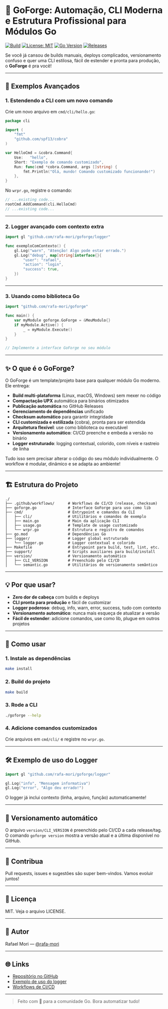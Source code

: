 # 🚀 GoForge: Automação, CLI Moderna e Estrutura Profissional para Módulos Go

[![Build](https://github.com/rafa-mori/goforge/actions/workflows/release.yml/badge.svg)](https://github.com/rafa-mori/goforge/actions/workflows/release.yml)
[![License: MIT](https://img.shields.io/badge/License-MIT-blue.svg)](LICENSE)
[![Go Version](https://img.shields.io/badge/go-%3E=1.20-blue)](go.mod)
[![Releases](https://img.shields.io/github/v/release/rafa-mori/goforge?include_prereleases)](https://github.com/rafa-mori/goforge/releases)

Se você já cansou de builds manuais, deploys complicados, versionamento confuso e quer uma CLI estilosa, fácil de estender e pronta para produção, o **GoForge** é pra você!

---

## 🌟 Exemplos Avançados

### 1. Estendendo a CLI com um novo comando

Crie um novo arquivo em `cmd/cli/hello.go`:

```go
package cli

import (
    "fmt"
    "github.com/spf13/cobra"
)

var HelloCmd = &cobra.Command{
    Use:   "hello",
    Short: "Exemplo de comando customizado",
    Run: func(cmd *cobra.Command, args []string) {
        fmt.Println("Olá, mundo! Comando customizado funcionando!")
    },
}
```

No `wrpr.go`, registre o comando:

```go
// ...existing code...
rootCmd.AddCommand(cli.HelloCmd)
// ...existing code...
```

---

### 2. Logger avançado com contexto extra

```go
import gl "github.com/rafa-mori/goforge/logger"

func exemploComContexto() {
    gl.Log("warn", "Atenção! Algo pode estar errado.")
    gl.Log("debug", map[string]interface{}{
        "user": "rafael",
        "action": "login",
        "success": true,
    })
}
```

---

### 3. Usando como biblioteca Go

```go
import "github.com/rafa-mori/goforge"

func main() {
    var myModule goforge.GoForge = &MeuModulo{}
    if myModule.Active() {
        _ = myModule.Execute()
    }
}

// Implemente a interface GoForge no seu módulo
```

---

## ✨ O que é o GoForge?

O GoForge é um template/projeto base para qualquer módulo Go moderno. Ele entrega:

- **Build multi-plataforma** (Linux, macOS, Windows) sem mexer no código
- **Compactação UPX** automática para binários otimizados
- **Publicação automática** no GitHub Releases
- **Gerenciamento de dependências** unificado
- **Checksum automático** para garantir integridade
- **CLI customizada e estilizada** (cobra), pronta para ser estendida
- **Arquitetura flexível**: use como biblioteca ou executável
- **Versionamento automático**: CI/CD preenche e embeda a versão no binário
- **Logger estruturado**: logging contextual, colorido, com níveis e rastreio de linha

Tudo isso sem precisar alterar o código do seu módulo individualmente. O workflow é modular, dinâmico e se adapta ao ambiente!

---

## 🏗️ Estrutura do Projeto

```plain text
./
├── .github/workflows/      # Workflows de CI/CD (release, checksum)
├── goforge.go              # Interface GoForge para uso como lib
├── cmd/                    # Entrypoint e comandos da CLI
│   ├── cli/                # Utilitários e comandos de exemplo
│   ├── main.go             # Main da aplicação CLI
│   ├── usage.go            # Template de usage customizado
│   └── wrpr.go             # Estrutura e registro de comandos
├── go.mod                  # Dependências Go
├── logger/                 # Logger global estruturado
│   └── logger.go           # Logger contextual e colorido
├── Makefile                # Entrypoint para build, test, lint, etc.
├── support/                # Scripts auxiliares para build/install
├── version/                # Versionamento automático
│   ├── CLI_VERSION         # Preenchido pelo CI/CD
│   └── semantic.go         # Utilitários de versionamento semântico
```

---

## 💡 Por que usar?

- **Zero dor de cabeça** com builds e deploys
- **CLI pronta para produção** e fácil de customizar
- **Logger poderoso**: debug, info, warn, error, success, tudo com contexto
- **Versionamento automático**: nunca mais esqueça de atualizar a versão
- **Fácil de estender**: adicione comandos, use como lib, plugue em outros projetos

---

## 🚀 Como usar

### 1. Instale as dependências

```sh
make install
```

### 2. Build do projeto

```sh
make build
```

### 3. Rode a CLI

```sh
./goforge --help
```

### 4. Adicione comandos customizados

Crie arquivos em `cmd/cli/` e registre no `wrpr.go`.

---

## 🛠️ Exemplo de uso do Logger

```go
import gl "github.com/rafa-mori/goforge/logger"

gl.Log("info", "Mensagem informativa")
gl.Log("error", "Algo deu errado!")
```

O logger já inclui contexto (linha, arquivo, função) automaticamente!

---

## 🔄 Versionamento automático

O arquivo `version/CLI_VERSION` é preenchido pelo CI/CD a cada release/tag. O comando `goforge version` mostra a versão atual e a última disponível no GitHub.

---

## 🤝 Contribua

Pull requests, issues e sugestões são super bem-vindos. Vamos evoluir juntos!

---

## 📄 Licença

MIT. Veja o arquivo LICENSE.

---

## 👤 Autor

Rafael Mori — [@rafa-mori](https://github.com/rafa-mori)

---

## 🌐 Links

- [Repositório no GitHub](https://github.com/rafa-mori/goforge)
- [Exemplo de uso do logger](logger/logger.go)
- [Workflows de CI/CD](.github/workflows/)

---

> Feito com 💙 para a comunidade Go. Bora automatizar tudo!
